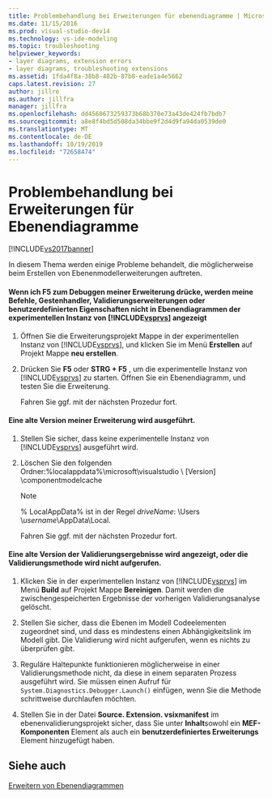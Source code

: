 ```yaml
---
title: Problembehandlung bei Erweiterungen für ebenendiagramme | Microsoft-Dokumentation
ms.date: 11/15/2016
ms.prod: visual-studio-dev14
ms.technology: vs-ide-modeling
ms.topic: troubleshooting
helpviewer_keywords:
- layer diagrams, extension errors
- layer diagrams, troubleshooting extensions
ms.assetid: 1fda4f8a-38b8-482b-87b8-eade1a4e5662
caps.latest.revision: 27
author: jillre
ms.author: jillfra
manager: jillfra
ms.openlocfilehash: dd4560673259373b68b370e73a43de424fb7bdb7
ms.sourcegitcommit: a8e8f4bd5d508da34bbe9f2d4d9fa94da0539de0
ms.translationtype: MT
ms.contentlocale: de-DE
ms.lasthandoff: 10/19/2019
ms.locfileid: "72658474"
---
```

# <a name="troubleshoot-extensions-for-layer-diagrams"></a>Problembehandlung bei Erweiterungen für Ebenendiagramme
[!INCLUDE[vs2017banner](../includes/vs2017banner.md)]

In diesem Thema werden einige Probleme behandelt, die möglicherweise beim Erstellen von Ebenenmodellerweiterungen auftreten.

#### <a name="when-i-press-f5-to-debug-my-extension-my-commands-gesture-handlers-validation-extensions-or-custom-properties-do-not-appear-on-layer-diagrams-in-the-experimental-instance-of-includevsprvsincludesvsprvs-mdmd"></a>Wenn ich F5 zum Debuggen meiner Erweiterung drücke, werden meine Befehle, Gestenhandler, Validierungserweiterungen oder benutzerdefinierten Eigenschaften nicht in Ebenendiagrammen der experimentellen Instanz von [!INCLUDE[vsprvs](../includes/vsprvs-md.md)] angezeigt

1. Öffnen Sie die Erweiterungsprojekt Mappe in der experimentellen Instanz von [!INCLUDE[vsprvs](../includes/vsprvs-md.md)], und klicken Sie im Menü **Erstellen** auf Projekt Mappe **neu erstellen**.

2. Drücken Sie **F5** oder **STRG + F5** , um die experimentelle Instanz von [!INCLUDE[vsprvs](../includes/vsprvs-md.md)] zu starten. Öffnen Sie ein Ebenendiagramm, und testen Sie die Erweiterung.

   Fahren Sie ggf. mit der nächsten Prozedur fort.

#### <a name="an-old-version-of-my-extension-runs"></a>Eine alte Version meiner Erweiterung wird ausgeführt.

1. Stellen Sie sicher, dass keine experimentelle Instanz von [!INCLUDE[vsprvs](../includes/vsprvs-md.md)] ausgeführt wird.

2. Löschen Sie den folgenden Ordner:%localappdata%\microsoft\visualstudio \\ [Version] \componentmodelcache

   > [!NOTE]
   > % LocalAppData% ist in der Regel *driveName*: \Users \\*username*\AppData\Local.

   Fahren Sie ggf. mit der nächsten Prozedur fort.

#### <a name="an-old-version-of-my-validation-results-appears-or-my-validation-method-is-not-called"></a>Eine alte Version der Validierungsergebnisse wird angezeigt, oder die Validierungsmethode wird nicht aufgerufen.

1. Klicken Sie in der experimentellen Instanz von [!INCLUDE[vsprvs](../includes/vsprvs-md.md)] im Menü **Build** auf Projekt Mappe **Bereinigen**. Damit werden die zwischengespeicherten Ergebnisse der vorherigen Validierungsanalyse gelöscht.

2. Stellen Sie sicher, dass die Ebenen im Modell Codeelementen zugeordnet sind, und dass es mindestens einen Abhängigkeitslink im Modell gibt. Die Validierung wird nicht aufgerufen, wenn es nichts zu überprüfen gibt.

3. Reguläre Haltepunkte funktionieren möglicherweise in einer Validierungsmethode nicht, da diese in einem separaten Prozess ausgeführt wird. Sie müssen einen Aufruf für `System.Diagnostics.Debugger.Launch()` einfügen, wenn Sie die Methode schrittweise durchlaufen möchten.

4. Stellen Sie in der Datei **Source. Extension. vsixmanifest** im ebenenvalidierungsprojekt sicher, dass Sie unter **Inhalt**sowohl ein **MEF-Komponenten** Element als auch ein **benutzerdefiniertes Erweiterungs** Element hinzugefügt haben.

## <a name="see-also"></a>Siehe auch
 [Erweitern von Ebenendiagrammen](../modeling/extend-layer-diagrams.md)
